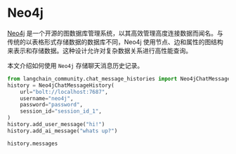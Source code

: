 # Neo4j

[Neo4j](https://zh.wikipedia.org/wiki/Neo4j) 是一个开源的图数据库管理系统，以其高效管理高度连接数据而闻名。与传统的以表格形式存储数据的数据库不同，Neo4j 使用节点、边和属性的图结构来表示和存储数据。这种设计允许对复杂数据关系进行高性能查询。

本文介绍如何使用 `Neo4j` 存储聊天消息历史记录。

```python
from langchain_community.chat_message_histories import Neo4jChatMessageHistory
history = Neo4jChatMessageHistory(
    url="bolt://localhost:7687",
    username="neo4j",
    password="password",
    session_id="session_id_1",
)
history.add_user_message("hi!")
history.add_ai_message("whats up?")
```

```python
history.messages
```